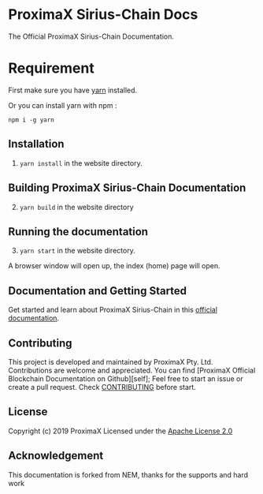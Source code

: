 # ProximaX Sirius-Chain Docs

The Official ProximaX Sirius-Chain Documentation.

# Requirement

First make sure you have [yarn](https://yarnpkg.com/en/docs/install) installed.

Or you can install yarn with npm :

```
npm i -g yarn
```

## Installation

1. `yarn install` in the website directory.

## Building ProximaX Sirius-Chain Documentation

2. `yarn build` in the website directory  

## Running the documentation

3. `yarn start` in the website directory.

A browser window will open up, the index (home) page will open.

## Documentation and Getting Started

Get started and learn about ProximaX Sirius-Chain in this [official documentation]().

## Contributing

This project is developed and maintained by ProximaX Pty. Ltd. Contributions are welcome and appreciated. You can find [ProximaX Official Blockchain Documentation on Github][self];
Feel free to start an issue or create a pull request. Check [CONTRIBUTING](CONTRIBUTING.md) before start.

## License

Copyright (c) 2019 ProximaX
Licensed under the [Apache License 2.0](LICENSE)

## Acknowledgement

This documentation is forked from NEM, thanks for the supports and hard work
